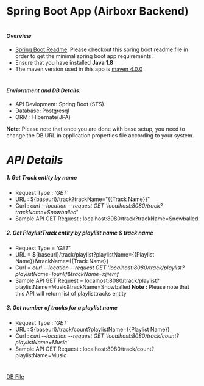 # Spring Boot App (Airboxr Backend)
#

#### _Overview_

- [Spring Boot Readme](https://github.com/codecentric/springboot-sample-app/blob/master/README.md): Please  checkout this spring boot readme file in order to get the minimal spring boot app requirements.
- Ensure that you have installed **Java 1.8** 
- The maven version used in this app is [maven 4.0.0](https://maven.apache.org/xsd/maven-4.0.0.xsd)

#
#### _Enviornment and DB Details:_
- API Devlopment: Spring Boot (STS).
- Database: Postgresql
- ORM : Hibernate(JPA)

**Note**: Please note that once you are done with base setup, you need to change the DB URL in application.properties file according to your system.

# _API Details_
##### 1. Get Track entity by name

- Request Type : *'GET'*
- URL : ${baseurl}/track?trackName="{{Track Name}}"
- Curl : *curl --location --request GET 'localhost:8080/track?trackName=Snowballed'*
- Sample API GET Request : localhost:8080/track?trackName=Snowballed


##### 2. Get PlaylistTrack entity by playlist name & track name

 - Request Type = *'GET'*
- URL = ${baseurl}/track/playlist?playlistName={{Playlist Name}}&trackName={{Track Name}}
- Curl = *curl --location --request GET 'localhost:8080/track/playlist?playlistName=lounlif&trackName=xjjiemf*
- Sample API GET Request = localhost:8080/track/playlist?playlistName=Music&trackName=Snowballed
**Note :** Please note that this API will return list of playlisttracks entity

##### 3. Get number of tracks for a playlist name

- Request Type : *'GET'*
- URL : ${baseurl}/track/count?playlistName={{Playlist Name}}
- Curl : *curl --location --request GET 'localhost:8080/track/count?playlistName=Music'*
- Sample API GET Request : localhost:8080/track/count?playlistName=Music



#


[DB File](https://drive.google.com/file/d/1i5Kkyg3_wA1t-ZJs-gwKdpXH9HzxB-zI/view?usp=sharing)
#
